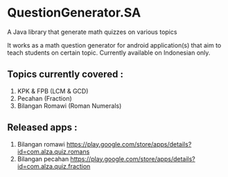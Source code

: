 # QuestionGenerator.SA
A Java library that generate math quizzes on various topics

It works as a math question generator for android application(s) that aim to teach students on certain topic.
Currently available on Indonesian only.

## Topics currently covered :

1. KPK & FPB (LCM & GCD)
2. Pecahan (Fraction)
3. Bilangan Romawi (Roman Numerals)

## Released apps :
1. Bilangan romawi https://play.google.com/store/apps/details?id=com.alza.quiz.romans
2. Bilangan pecahan https://play.google.com/store/apps/details?id=com.alza.quiz.fraction
